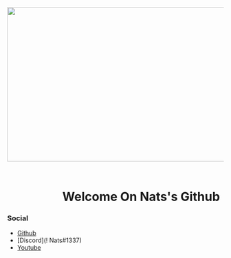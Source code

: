 <h2 style="text-align: center;"><strong><img src="https://thumbs.gfycat.com/CluelessFirmKrill-size_restricted.gif" alt="" width="720" height="360" />&nbsp; </strong></h2>

<h1 style="text-align: center;"><strong>&nbsp;&nbsp;&nbsp;&nbsp;&nbsp;&nbsp;&nbsp;&nbsp;&nbsp;&nbsp;&nbsp;&nbsp;&nbsp;&nbsp;&nbsp;&nbsp;&nbsp Welcome On Nats's Github</strong></h1>

### Social

- [Github](https://github.com/NatsIsHereeeeee)
- [Discord](! Nats#1337)
- [Youtube](https://youtube.com/channel/UC7KMFrYHQzmXCbomARoP9zg)





